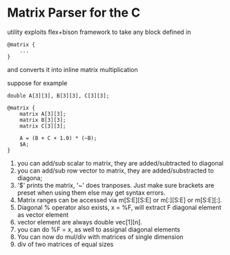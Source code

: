 # Matrix Parser for the C

utility exploits flex+bison framework
to take any block defined in

```
@matrix {
    ...
}
```
and converts it into inline matrix multiplication

suppose for example

```
double A[3][3], B[3][3], C[3][3];

@matrix {
	matrix A[3][3];
	matrix B[3][3];
	matrix C[3][3];

	A = (B + C + 1.0) * (~B);
	$A;
}
```

1. you can add/sub scalar to matrix, they are added/subtracted to diagonal
2. you can add/sub row vector to matrix, they are added/substracted to diagona;
3. '$' prints the matrix, '~' does tranposes. Just make sure brackets are preset when using them else may get syntax errors. 
4. Matrix ranges can be accessed via m[S:E][S:E] or m[:][S:E] or m[S:E][:].
5. Diagonal % operator also exists, x = %F, will extract F diagonal element as vector element
6. vector element are always double vec[1][n].
7. you can do %F = x, as well to assignal diagonal elements
8. You can now do mul/div with matrices of single dimension
9. div of two matrices of equal sizes